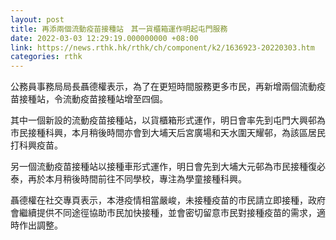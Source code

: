 ```yaml
---
layout: post
title: 再添兩個流動疫苗接種站　其一貨櫃箱運作明起屯門服務
date: 2022-03-03 12:29:19.000000000 +08:00
link: https://news.rthk.hk/rthk/ch/component/k2/1636923-20220303.htm
categories: rthk
---
```


公務員事務局局長聶德權表示，為了在更短時間服務更多市民，再新增兩個流動疫苗接種站，令流動疫苗接種站增至四個。

其中一個新設的流動疫苗接種站，以貨櫃箱形式運作，明日會率先到屯門大興邨為市民接種科興，本月稍後時間亦會到大埔天后宮廣場和天水圍天耀邨，為該區居民打科興疫苗。

另一個流動疫苗接種站以接種車形式運作，明日會先到大埔大元邨為市民接種復必泰，再於本月稍後時間前往不同學校，專注為學童接種科興。

聶德權在社交專頁表示，本港疫情相當嚴峻，未接種疫苗的市民請立即接種，政府會繼續提供不同途徑協助市民加快接種，並會密切留意市民對接種疫苗的需求，適時作出調整。
